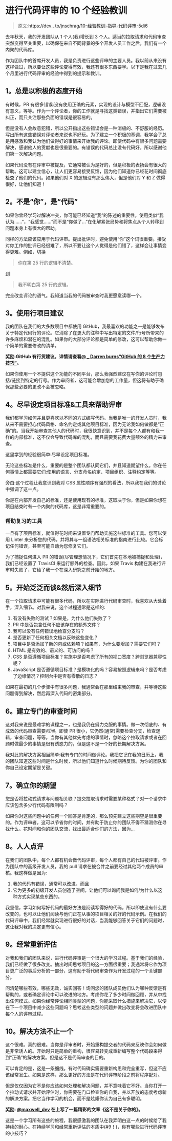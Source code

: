 # 进行代码评审的 10 个经验教训

> 原文:[https://dev . to/jnschrag/10-经验教训-指导-代码评审-5di6](https://dev.to/jnschrag/10-lessons-learned-conducting-code-reviews-5di6)

去年秋天，我的开发团队从 1 个人(我)增长到 3 个人。适当的拉取请求和代码审查突然变得至关重要，以确保在来自不同背景的多个开发人员工作之后，我们有一个内聚的代码库。

作为团队中的首席开发人员，我是负责进行这些评审的主要人员。我以前从来没有这样做过，所以要让这些评论变得有效，我还有很多东西要学。以下是我在过去几个月里进行代码评审的经验中得到的提示和教训。

## [](#1-always-start-with-a-positive)1。总是以积极的态度开始

有时候，PR 有很多错误:没有使用正确的元素，实现的设计与模型不匹配，逻辑没有意义，等等。作为一个评论者，你的工作就是寻找这类错误，并指出它们需要被纠正，而只关注那些负面的错误是很容易的。

但是没有人会故意犯错，所以公开指出这些错误会是一种消极的、不舒服的经历。写出所有这些错误对评论者来说也不好玩。为了建立一个积极的基调，我学会了总是用感激和我认为他们做得好的事情来开始我的评论。即使代码中有很多问题需要解决，感谢他人的贡献也是很重要的。有错误的代码总比没有代码好，所以感谢他们第一次解决问题。

如果代码没有在评审中被提及，它通常被认为是好的，但是积极的表扬会有很大的帮助。这可以建立信心，让人们更容易接受反馈，因为他们知道你已经花时间彻底检查了他们的代码。如果他们对 X 的逻辑没有那么伟大，但是他们对 Y 和 Z 做得很好，让他们知道！

## [](#2-its-not-you-its-the-code)2。不是“你”，是“代码”

如果你曾经学习过解决冲突，你可能已经知道“我”的陈述的重要性。使用类似“我认为……”，“我感觉……”而不是“你做了…”在化解紧张局势和将焦点从个人转移到问题本身上有很大的帮助。

同样的方法应该应用于代码评审。提出批评时，避免使用“你”这个词很重要。接受对你工作的批评已经很难了，所以不要让这个人觉得是他们错了，这样会让事情变得更难。例如，切换

> 你在第 25 行的逻辑不清楚。

到

> 我不明白第 25 行的逻辑。

完全改变评论的语气。我知道当我的代码被审查时我更愿意读哪一个。

## [](#3-use-line-item-suggestions)3。使用行项目建议

我的团队在我们的大多数项目中都使用 GitHub，我最喜欢的功能之一是能够发布关于特定代码行的评论。它消除了在更大的注释中写出特定的文件/行号所带来的许多麻烦和潜在的混乱。如果你的大部分评论都是简单的修改，这可以帮助你做一个简单的需要修改的清单。

**奖励:GitHub 有行货建议。详情请查看[@ _ Darren burns](https://dev.to/_darrenburns)[“GitHub 的 8 个生产力技巧”](https://dev.to/_darrenburns/8-productivity-tips-for-github-44kn)。**

如果你使用一个不提供这个功能的不同平台，那么我强烈建议在写你的评论时包括/链接到特定的行号。作为审阅者，这可能会增加您的工作量，但这将有助于确保那些必要的更改不会被忽略。

## [](#4-set-project-standards-early-amp-tools-to-help-review)4。尽早设定项目标准&工具来帮助评审

我们都学习如何并且更喜欢以不同的方式编写代码。当我是唯一的开发人员时，我从来不需要担心代码风格、命名约定或其他项目标准，因为无论我如何做都是“正确”的。当我开始审查其他人的代码时，我很快意识到，并不是每个人都有和我一样的内部标准，这不仅会导致代码库的混乱，而且需要我花费大量额外的精力来审查。

这里学到的经验很简单:尽早设定项目标准。

无论这些标准是什么，重要的是整个团队都认同它们，并且知道期望什么。你在任何事情上都需要它们:使用的语言、分支命名约定、项目组织、注释约定等等。

旁白:这个过程让我意识到我对 CSS 属性顺序有强烈的看法，所以我在我们的讨论中强调了这一点。

你是在内部开发自己的标准，还是使用现有的标准，这取决于你，但是如果你想在项目结束时有一个内聚的代码库，这是非常重要的。

### [](#tools-to-help-review)帮助复习的工具

一旦有了项目标准，就值得花时间来设置专门帮助实施这些标准的工具。您可以使用 Linter 来分析您的代码，并将其与一组语法相关标准的指南进行比较。它会标记任何错误，甚至可能自动为您修复它们。

为了捕捉任何进入 PR 的错误(尽管理想情况下，它们首先在本地被捕捉和处理)，我们已经设置了 TravisCI 来运行额外的检查。因此，如果 Travis 构建在我进行评审时失败了，它给了我一个在深入研究之前开始的地方。

## [](#5-start-broad-amp-then-dig-into-details)5。开始泛泛而谈&然后深入细节

在一个拉取请求中可能有很多代码，所以在实际进行代码审查时，我喜欢从大处着手，深入细节。对我来说，这个过程通常是这样的:

1.  有没有失败的测试？如果是，为什么他们失败了？
2.  PR 中是否包含任何不应该存在的额外文件？
3.  我可以没有任何错误地检查分支吗？
4.  是否更新了任何相关文档以反映这些变化？
5.  项目中是否添加了新的包或依赖项？如果有，为什么要增加？需要它们吗？
6.  HTML 是有效的、语义的、可访问的吗？
7.  CSS 是否遵循项目标准？实施中是否考虑了所有的视口宽度？跨浏览器兼容性呢？
8.  JavaScript 是否遵循项目标准？是模块化的吗？容易按照逻辑来吗？是否考虑了边缘情况？控制台中是否有零散的日志？

如果在最初的几个步骤中有很多问题，我通常会在那里结束我的审查，并等待这些问题得到解决，然后再深入代码的密集部分。

## [](#6-establish-dedicated-review-time)6。建立专门的审查时间

这对我来说是最难学的课程之一，也是我仍在努力克服的事情。做一次彻底的、有成效的代码审查需要*时间*。即使 PR 很小，它仍然(通常)需要检查分支，检查逻辑，审查问题，等等。当你有其他优先考虑的事情时，忽略这个拉取请求或者在回顾时做最少的事情是很有诱惑力的，但是这不是一个好的长期解决方案。

我对此的解决方案相当简单:我有专门的时间做评论。我把它记在我的日历上，我的团队知道这些时间是什么时候，所以他们知道什么时候期待反馈。为你的团队和你自己设定期望是关键。

## [](#7-establish-what-youre-expecting)7。确立你的期望

您是否将拉动式请求与问题相关联？提交拉取请求时需要某种格式？对一个请求中应该包含多少行代码有限制吗？

如果你对这些问题中的任何一个回答是肯定的，那么预先建立这些期望是很重要的。作为评审者，这可以节省你的时间，并有助于防止你的团队不得不猜测你在寻找什么。花时间和你的团队交流，找出最适合你们的方法，因为...

## [](#8-everyone-reviews)8。人人点评

在我们的团队中，每个人都有机会做代码评审，每个人都有自己的代码被评审。作为团队中的高级开发人员，我的 pull 请求在被合并之前要经过其他两个成员的审核。我这样做是因为:

1.  我的代码有错误，通常可以改进，而且
2.  它为更多的初级开发人员创造了空间，让他们可以询问我是如何/为什么以这种方式实现某些东西的。

我坚信，学习如何写好代码的最好方法是阅读写得好的代码，所以即使没有什么要改变的，也可以让他们阅读与他们正在从事的项目相关的好的代码示例。在我们的代码评审中，我们经常就实现进行很好的对话，当我能够回答关于它们的问题时，这让我对我的决定更有信心。

## [](#9-reevaluate-often)9。经常重新评估

对我和我们的团队来说，进行代码评审是一个很大的学习过程。基于我们的经验，我们已经做了很多改变。抽出时间思考项目的这一方面很重要；我通常将它作为项目更广泛的事后分析的一部分，这有助于将代码审查作为开发过程的一个关键部分。

问清楚哪些有效，哪些无效，诚实回答！询问您的团队成员他们认为哪种反馈是有帮助的，或者确定评论中可以改进的地方。考虑你花了多少时间做回顾，并从中找出任何模式。如果你经常评论相同类型的问题，你能采取什么措施来解决它，以便在下一个项目中减少这些问题吗？思考这些类型的问题并做出改变将会改进团队中每个人的评审过程。

## [](#10-theres-more-than-one-solution)10。解决方法不止一个

这个很难。真的很难。当你是评审者时，开始重构提交者的代码来反映你会如何做是非常诱人的。开始时只是简单的重构，很容易转变成重新编写整个代码段来得到“正确”的解决方案。但是这不是代码审查的目的。

可以肯定的是，这是一条细线。有时代码确实需要重新构思和完全重写，但这不应该经常发生。如果是这样，那么更好的方法是在代码评审阶段之前将程序配对。

但是仅仅因为它不是你应该如何处理和解决问题，并不意味着它不好。当你打开一个拉动式请求并开始评估时，你需要在门口检查你的自我，并以开放的态度考虑新的解决方案。把它当作学习的机会，而不是炫耀你认为自己有多聪明。

**奖励: [@maxwell_dev](https://dev.to/maxwell_dev) 在上写了一篇精彩的文章《这不是关于你的》。**

这是一个学习所有这些的旅程，我很感激我的团队在我弄明白这一点的时候给了我持续的耐心。在持续学习和经常重新评估的本质中(#9！)，你有哪些进行代码评审的小技巧？